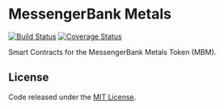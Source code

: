 # MessengerBank Metals

[![Build Status](https://travis-ci.org/vittominacori/messengerbank-metals.svg?branch=token%2Fmbm)](https://travis-ci.org/vittominacori/messengerbank-metals) 
[![Coverage Status](https://coveralls.io/repos/github/vittominacori/messengerbank-metals/badge.svg?branch=token%2Fmbm)](https://coveralls.io/github/vittominacori/messengerbank-metals?branch=token%2Fmbm)

Smart Contracts for the MessengerBank Metals Token (MBM).

## License

Code released under the [MIT License](https://github.com/vittominacori/messengerbank-metals/blob/master/LICENSE).

